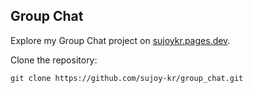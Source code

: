 ## Group Chat

Explore my Group Chat project on [sujoykr.pages.dev](https://sujoykr.pages.dev/groupchat).

Clone the repository:
   ```console
   git clone https://github.com/sujoy-kr/group_chat.git
   ```
